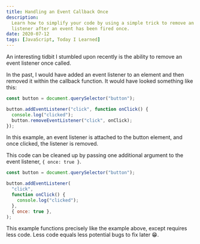 ```yaml
---
title: Handling an Event Callback Once
description:
  Learn how to simplify your code by using a simple trick to remove an event
  listener after an event has been fired once.
date: 2020-07-12
tags: [JavaScript, Today I Learned]
---
```


An interesting tidbit I stumbled upon recently is the ability to remove an event
listener once called.

In the past, I would have added an event listener to an element and then removed
it within the callback function. It would have looked something like this:

```js
const button = document.querySelector("button");

button.addEventListener("click", function onClick() {
  console.log("clicked");
  button.removeEventListener("click", onClick);
});
```

<!--more-->

In this example, an event listener is attached to the button element, and once
clicked, the listener is removed.

This code can be cleaned up by passing one additional argument to the event
listener, `{ once: true }`.

```js
const button = document.querySelector("button");

button.addEventListener(
  "click",
  function onClick() {
    console.log("clicked");
  },
  { once: true },
);
```

This example functions precisely like the example above, except requires less
code. Less code equals less potential bugs to fix later 😁.
